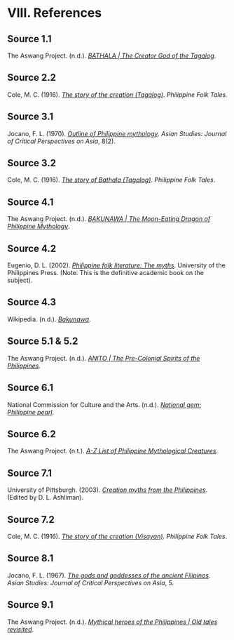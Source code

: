 # VIII. References

## Source 1.1

The Aswang Project. (n.d.). [*BATHALA | The Creator God of the Tagalog*](https://www.aswangproject.com/bathala/).

## Source 2.2

Cole, M. C. (1916). [*The story of the creation (Tagalog)*](https://www.sacred-texts.com/asia/pft/pft04.htm). *Philippine Folk Tales*.

## Source 3.1

Jocano, F. L. (1970). [*Outline of Philippine mythology*](https://www.google.com/search?q=https://www.asj.up.edu.ph/mediabox/archive/ASJ-08-02-1970/jocano-outline-philippine-mythology.pdf). *Asian Studies: Journal of Critical Perspectives on Asia*, 8(2).

## Source 3.2

Cole, M. C. (1916). [*The story of Bathala (Tagalog)*](https://www.sacred-texts.com/asia/pft/pft08.htm). *Philippine Folk Tales*.

## Source 4.1

The Aswang Project. (n.d.). [*BAKUNAWA | The Moon-Eating Dragon of Philippine Mythology*](https://www.aswangproject.com/bakunawa/).

## Source 4.2

Eugenio, D. L. (2002). [*Philippine folk literature: The myths*](https://www.google.com/search?q=https://www.uppress.com.ph/product/philippine-folk-literature-the-myths). University of the Philippines Press. (Note: This is the definitive academic book on the subject).

## Source 4.3

Wikipedia. (n.d.). [*Bakunawa*](https://en.wikipedia.org/wiki/Bakunawa).

## Source 5.1 & 5.2

The Aswang Project. (n.d.). [*ANITO | The Pre-Colonial Spirits of the Philippines*](https://www.google.com/search?q=https://www.aswangproject.com/anito/).

## Source 6.1

National Commission for Culture and the Arts. (n.d.). [*National gem: Philippine pearl*](https://ncca.gov.ph/about-culture-and-arts/culture-profile/philippine-fast-facts/national-gem-philippine-pearl/).

## Source 6.2

The Aswang Project. (n.t.). [*A-Z List of Philippine Mythological Creatures*](https://www.aswangproject.com/creatures-of-philippine-mythology/).

## Source 7.1

University of Pittsburgh. (2003). [*Creation myths from the Philippines*](https://sites.pitt.edu/~dash/creation-phil.html). (Edited by D. L. Ashliman).

## Source 7.2

Cole, M. C. (1916). [*The story of the creation (Visayan)*](https://www.sacred-texts.com/asia/pft/pft05.htm). *Philippine Folk Tales*.

## Source 8.1

Jocano, F. L. (1967). [*The gods and goddesses of the ancient Filipinos*](https://www.google.com/search?q=https://www.asj.up.edu.ph/mediabox/archive/ASJ-05-1967/jocano-gods-goddesses-ancient-filipinos.pdf). *Asian Studies: Journal of Critical Perspectives on Asia*, 5.

## Source 9.1

The Aswang Project. (n.d.). [*Mythical heroes of the Philippines | Old tales revisited*](https://www.aswangproject.com/mythical-heroes-of-philippines/).
